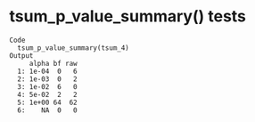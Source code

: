 # tsum_p_value_summary() tests

    Code
      tsum_p_value_summary(tsum_4)
    Output
         alpha bf raw
      1: 1e-04  0   6
      2: 1e-03  0   2
      3: 1e-02  6   0
      4: 5e-02  2   2
      5: 1e+00 64  62
      6:    NA  0   0


